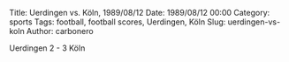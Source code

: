 Title: Uerdingen vs. Köln, 1989/08/12
Date: 1989/08/12 00:00
Category: sports
Tags: football, football scores, Uerdingen, Köln
Slug: uerdingen-vs-koln
Author: carbonero


Uerdingen 2 - 3 Köln

